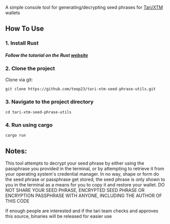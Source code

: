 A simple console tool for generating/decrypting seed phrases for [Tari/XTM](www.tari.com) wallets

## How To Use
### 1. Install Rust
##### Follow the tutorial on the Rust [website](https://www.rust-lang.org/tools/install)

### 2. Clone the project
Clone via git:
```
git clone https://github.com/teop23/tari-xtm-seed-phrase-utils.git
```
### 3. Navigate to the project directory
```
cd tari-xtm-seed-phrase-utils
```
### 4. Run using cargo
```
cargo run
```
## Notes: 
This tool attempts to decrypt your seed phrase by either using the passphrase you provided in the terminal, or by attempting to retrieve it from your operating system's credential manager. In no way, shape or form do the seed phrase or passphrase get stored, the seed phrase is only shown to you in the terminal as a means for you to copy it and restore your wallet. DO NOT SHARE YOUR SEED PHRASE, ENCRYPTED SEED PHRASE OR ENCRYPTION PASSPHRASE WITH ANYONE, INCLUDING THE AUTHOR OF THIS CODE

If enough people are interested and if the tari team checks and approves this source, binaries will be released for easier use

